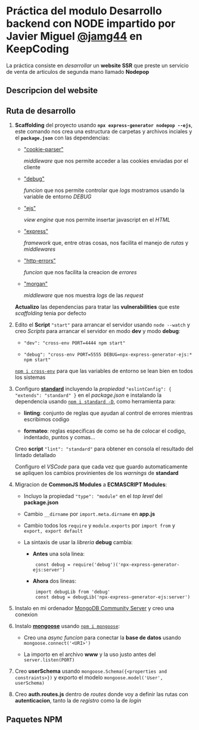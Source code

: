 # Práctica del modulo Desarrollo backend con NODE impartido por Javier Miguel [**@jamg44**](https://github.com/jamg44) en KeepCoding

La práctica consiste en _desarrollar_ un **website SSR** que preste un servicio de venta de articulos de segunda mano llamado **Nodepop**

## Descripcion del website

## Ruta de desarrollo

1.  **Scaffolding** del proyecto usando **`npx express-generator nodepop --ejs`**, este comando nos crea una estructura de carpetas y archivos inciales y el **`package.json`** con las dependencias:

    - ["cookie-parser"](https://www.npmjs.com/package/cookie-parser)

      _middleware_ que nos permite acceder a las cookies enviadas por el cliente

    - ["debug"](https://www.npmjs.com/package/debug)

      _funcion_ que nos permite controlar que _logs_ mostramos usando la variable de entorno _DEBUG_

    - ["ejs"](https://www.npmjs.com/package/ejs)

      _view engine_ que nos permite insertar javascript en el _HTML_

    - ["express"](https://www.npmjs.com/package/express)

      _framework_ que, entre otras cosas, nos facilita el manejo de _rutas_ y _middlewares_

    - ["http-errors"](https://www.npmjs.com/package/http-errors)

      _funcion_ que nos facilita la creacion de _errores_

    - ["morgan"](https://www.npmjs.com/package/morgan)

      _middleware_ que nos muestra _logs_ de las _request_

    **Actualizo** las dependencias para tratar las **vulnerabilities** que este _scaffolding_ tenia por defecto

2.  Edito el **Script** `"start"` para arrancar el servidor usando `node --watch` y creo _Scripts_ para arrancar el servidor en modo **dev** y modo **debug**:

    - `"dev": "cross-env PORT=4444 npm start"`

    - `"debug": "cross-env PORT=5555 DEBUG=npx-express-generator-ejs:* npm start"`

    [`npm i cross-env`](https://www.npmjs.com/package/cross-env) para que las variables de entorno se lean bien en todos los sistemas

3.  Configuro [**standard**](https://standardjs.com/) incluyendo la _propiedad_ `"eslintConfig": { "extends": "standard" }` en el _package.json_ e instalando la dependencia usando [`npm i standard -D`](https://www.npmjs.com/package/standard), como herramienta para:

    - **linting**: conjunto de reglas que ayudan al control de errores mientras escribimos codigo

    - **formateo**: reglas especificas de como se ha de colocar el codigo, indentado, puntos y comas...

    Creo **script** `"lint": "standard"` para obtener en consola el resultado del lintado detallado

    Configuro el _VSCode_ para que cada vez que guardo automaticamente se apliquen los cambios provinientes de los _warnings_ de **standard**

4.  Migracion de **CommonJS Modules** a **ECMASCRIPT Modules**:

    - Incluyo la propiedad `"type": "module"` en el _top level_ del **package.json**

    - Cambio `__dirname` por `import.meta.dirname` en **app.js**
    - Cambio todos los `require` y `module.exports` por `import from` y `export, export default`
    - La sintaxis de usar la _libreria_ **debug** cambia:

      - **Antes** una sola linea:

             const debug = require('debug')('npx-express-generator-ejs:server')

      - **Ahora** dos lineas:

             import debugLib from 'debug'
             const debug = debugLib('npx-express-generator-ejs:server')

5.  Instalo en mi ordenador [MongoDB Community Server](https://www.mongodb.com/try/download/community-kubernetes-operator) y creo una conexion

6.  Instalo [**mongoose**](https://mongoosejs.com/) usando [`npm i mongoose`](https://www.npmjs.com/package/mongoose):

    - Creo una _async funcion_ para conectar la **base de datos** usando `mongoose.connect('<URI>')`

    - La importo en el archivo **www** y la uso justo antes del `server.listen(PORT)`

7.  Creo **userSchema** usando `mongoose.Schema({<properties and constraints>})` y exporto el modelo `mongoose.model('User', userSchema)`

8.  Creo **auth.routes.js** dentro de _routes_ donde voy a definir las rutas con **autenticacion**, tanto la de _registro_ como la de _login_

## Paquetes NPM

